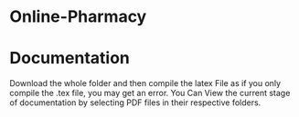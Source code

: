 # Online-Pharmacy
# Documentation 
Download the whole folder and then compile the latex File as if you only compile the .tex file, you may get an error.
You Can View the current stage of documentation by selecting PDF files in their respective folders.
